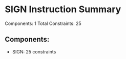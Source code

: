 # SIGN Instruction Summary

Components: 1
Total Constraints: 25

## Components:
- SIGN: 25 constraints
